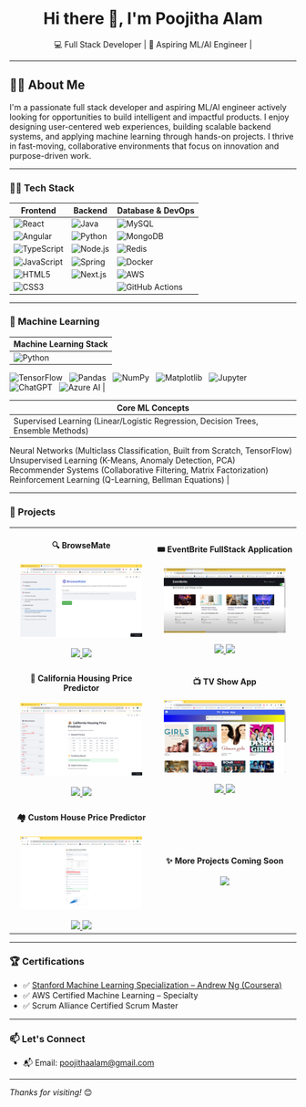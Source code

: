 <h1 align="center">Hi there 👋, I'm Poojitha Alam</h1>
<p align="center">
  💻 Full Stack Developer | 🤖 Aspiring ML/AI Engineer |
</p>

---

## 👩‍💻 About Me

I'm a passionate full stack developer and aspiring ML/AI engineer actively looking for opportunities to build intelligent and impactful products. I enjoy designing user-centered web experiences, building scalable backend systems, and applying machine learning through hands-on projects. I thrive in fast-moving, collaborative environments that focus on innovation and purpose-driven work.

---

### 👩‍💻 Tech Stack


| **Frontend** | **Backend** | **Database & DevOps** |
|--------------|-------------|------------------------|
| ![React](https://img.shields.io/badge/React-black?style=flat-square&logo=react) | ![Java](https://img.shields.io/badge/Java-black?style=flat-square&logo=java) | ![MySQL](https://img.shields.io/badge/MySQL-black?style=flat-square&logo=mysql) |
| ![Angular](https://img.shields.io/badge/Angular-black?style=flat-square&logo=angular) | ![Python](https://img.shields.io/badge/Python-black?style=flat-square&logo=python) | ![MongoDB](https://img.shields.io/badge/MongoDB-black?style=flat-square&logo=mongodb) |
| ![TypeScript](https://img.shields.io/badge/TypeScript-black?style=flat-square&logo=typescript) | ![Node.js](https://img.shields.io/badge/Node.js-black?style=flat-square&logo=node.js) | ![Redis](https://img.shields.io/badge/Redis-black?style=flat-square&logo=redis) |
| ![JavaScript](https://img.shields.io/badge/JavaScript-black?style=flat-square&logo=javascript) | ![Spring](https://img.shields.io/badge/Spring-black?style=flat-square&logo=spring) | ![Docker](https://img.shields.io/badge/Docker-black?style=flat-square&logo=docker) |
| ![HTML5](https://img.shields.io/badge/HTML5-black?style=flat-square&logo=html5) | ![Next.js](https://img.shields.io/badge/Next.js-black?style=flat-square&logo=next.js) | ![AWS](https://img.shields.io/badge/AWS-black?style=flat-square&logo=amazonaws) |
| ![CSS3](https://img.shields.io/badge/CSS3-black?style=flat-square&logo=css3) |  | ![GitHub Actions](https://img.shields.io/badge/GitHub_Actions-black?style=flat-square&logo=githubactions) |

---

### 🧠 Machine Learning

| **Machine Learning Stack** |
|----------------------------|
| ![Python](https://img.shields.io/badge/Python-black?style=flat-square&logo=python) &nbsp;
![TensorFlow](https://img.shields.io/badge/TensorFlow-black?style=flat-square&logo=tensorflow) &nbsp;
![Pandas](https://img.shields.io/badge/Pandas-black?style=flat-square&logo=pandas) &nbsp;
![NumPy](https://img.shields.io/badge/NumPy-black?style=flat-square&logo=numpy) &nbsp;
![Matplotlib](https://img.shields.io/badge/Matplotlib-black?style=flat-square&logo=matplotlib) &nbsp;
![Jupyter](https://img.shields.io/badge/Jupyter-black?style=flat-square&logo=jupyter) &nbsp;
![ChatGPT](https://img.shields.io/badge/ChatGPT-black?style=flat-square&logo=openai) &nbsp;
![Azure AI](https://img.shields.io/badge/Azure_AI-black?style=flat-square&logo=microsoftazure) |

| **Core ML Concepts** |
|----------------------|
| Supervised Learning (Linear/Logistic Regression, Decision Trees, Ensemble Methods)  
Neural Networks (Multiclass Classification, Built from Scratch, TensorFlow)  
Unsupervised Learning (K-Means, Anomaly Detection, PCA)  
Recommender Systems (Collaborative Filtering, Matrix Factorization)  
Reinforcement Learning (Q-Learning, Bellman Equations) |

---

### 💼 Projects
<table>
  <tr>
    <td align="center" width="50%">
      <h4>🔍 BrowseMate</h4>
      <img src="https://github.com/PoojithaAlam/BrowseMate/blob/301b339a695127ebeeb0e9f14659102245c816f2/BrowseMate.png?raw=true" width="90%" />
      <br><br>
      <a href="https://github.com/PoojithaAlam/BrowseMate">
        <img src="https://img.shields.io/badge/Repo-black?style=flat-square&logo=github" />
      </a>
      <a href="https://browsemate.streamlit.app/">
        <img src="https://img.shields.io/badge/Website-black?style=flat-square&logo=googlechrome" />
      </a>
    </td>
    <td align="center" width="50%">
      <h4>🎟️ EventBrite FullStack Application</h4>
      <img src="https://github.com/PoojithaAlam/event_brite/blob/c5224873282bc455b259555f649bf5a4c49cc17b/EventBrite.png?raw=true" width="90%" />
      <br><br>
      <a href="https://github.com/PoojithaAlam/EventBrite_FullStack">
        <img src="https://img.shields.io/badge/Repo-black?style=flat-square&logo=github" />
      </a>
      <a href="https://eventbrite-6e7m.onrender.com">
        <img src="https://img.shields.io/badge/Website-black?style=flat-square&logo=googlechrome" />
      </a>
    </td>
  </tr>
  <tr>
    <td align="center" width="50%">
      <h4>🏡 California Housing Price Predictor</h4>
      <img src="https://github.com/PoojithaAlam/California-Housing-Price-Predictor/blob/0abd11e16487f9781f7ceb719b0515f8e009c905/California.png?raw=true" width="90%" />
      <br><br>
      <a href="https://github.com/PoojithaAlam/California-Housing-Price-Predictor">
        <img src="https://img.shields.io/badge/Repo-black?style=flat-square&logo=github" />
      </a>
      <a href="https://housepredictionapp1.streamlit.app/">
        <img src="https://img.shields.io/badge/Website-black?style=flat-square&logo=googlechrome" />
      </a>
    </td>
    <td align="center" width="50%">
      <h4>📺 TV Show App</h4>
      <img src="https://github.com/PoojithaAlam/TVShowApp/blob/db270a8728e61c84424adf71d0df48a6a0b20e71/TVSHOWAPP.png?raw=true" width="90%" />
      <br><br>
      <a href="https://github.com/PoojithaAlam/TVShowApp">
        <img src="https://img.shields.io/badge/Repo-black?style=flat-square&logo=github" />
      </a>
      <a href="https://tvshowapp1-puh7.onrender.com/">
        <img src="https://img.shields.io/badge/Website-black?style=flat-square&logo=googlechrome" />
      </a>
    </td>
  </tr>
  <tr>
    <td align="center" width="50%">
      <h4>🏘️ Custom House Price Predictor</h4>
      <img src="https://github.com/PoojithaAlam/Custom-House-Price-Predictor/blob/36e669d8e3d9aee287762d9be37f453fa000912d/Custom%20House2.png?raw=true" width="90%" />
      <br><br>
      <a href="https://github.com/PoojithaAlam/Custom-House-Price-Predictor">
        <img src="https://img.shields.io/badge/Repo-black?style=flat-square&logo=github" />
      </a>
      <a href="https://custom-house-price-predictor-a.streamlit.app/">
        <img src="https://img.shields.io/badge/Website-black?style=flat-square&logo=googlechrome" />
      </a>
    </td>
    <td align="center" width="50%">
      <h4>✨ More Projects Coming Soon</h4>
      <img src="https://via.placeholder.com/300x200.png?text=More+Projects+Coming+Soon" width="90%" />
    </td>
  </tr>
</table>


---

### 🏆 Certifications

- ✅ [Stanford Machine Learning Specialization – Andrew Ng (Coursera)](https://www.coursera.org/specializations/machine-learning-introduction)
- ✅ AWS Certified Machine Learning – Specialty
- ✅ Scrum Alliance Certified Scrum Master

---

### 📫 Let's Connect

- 📬 Email: poojithaalam@gmail.com

---

_Thanks for visiting!_ 😊
